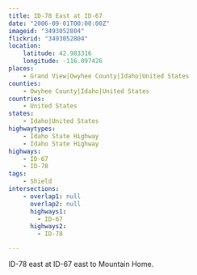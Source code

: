 ```yaml
---
title: ID-78 East at ID-67
date: "2006-09-01T00:00:00Z"
imageid: "3493052804"
flickrid: "3493052804"
location:
    latitude: 42.983316
    longitude: -116.097426
places:
    - Grand View|Owyhee County|Idaho|United States
counties:
    - Owyhee County|Idaho|United States
countries:
    - United States
states:
    - Idaho|United States
highwaytypes:
    - Idaho State Highway
    - Idaho State Highway
highways:
    - ID-67
    - ID-78
tags:
    - Shield
intersections:
    - overlap1: null
      overlap2: null
      highways1:
        - ID-67
      highways2:
        - ID-78

---
```

ID-78 east at ID-67 east to Mountain Home.